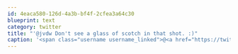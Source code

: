 ```yaml
---
id: 4eaca580-126d-4a3b-bf4f-2cfea3a64c30
blueprint: text
category: twitter
title: "'@jvdw Don't see a glass of scotch in that shot. :)"
caption: '<span class="username username_linked">@<a href="https://twitter.com/jvdw" title="John van der Woude">jvdw</a></span> Don''t see a glass of scotch in that shot. :)'
---
```

